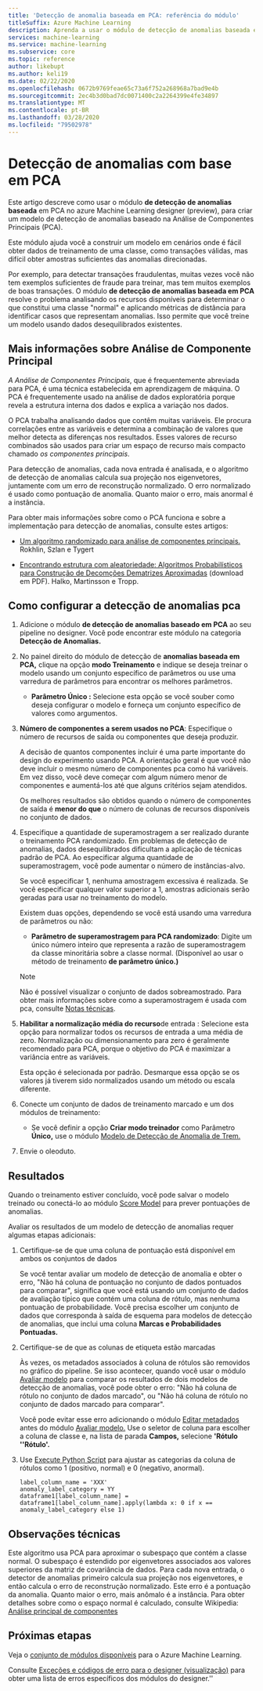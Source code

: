 ```yaml
---
title: 'Detecção de anomalia baseada em PCA: referência do módulo'
titleSuffix: Azure Machine Learning
description: Aprenda a usar o módulo de detecção de anomalias baseada em PCA para criar um modelo de detecção de anomalias baseado na Análise de Componentes Principais (PCA).
services: machine-learning
ms.service: machine-learning
ms.subservice: core
ms.topic: reference
author: likebupt
ms.author: keli19
ms.date: 02/22/2020
ms.openlocfilehash: 0672b9769feae65c73a6f752a268968a7bad9e4b
ms.sourcegitcommit: 2ec4b3d0bad7dc0071400c2a2264399e4fe34897
ms.translationtype: MT
ms.contentlocale: pt-BR
ms.lasthandoff: 03/28/2020
ms.locfileid: "79502978"
---
```

# <a name="pca-based-anomaly-detection"></a>Detecção de anomalias com base em PCA

Este artigo descreve como usar o módulo **de detecção de anomalias baseada** em PCA no azure Machine Learning designer (preview), para criar um modelo de detecção de anomalias baseado na Análise de Componentes Principais (PCA).

Este módulo ajuda você a construir um modelo em cenários onde é fácil obter dados de treinamento de uma classe, como transações válidas, mas difícil obter amostras suficientes das anomalias direcionadas. 

Por exemplo, para detectar transações fraudulentas, muitas vezes você não tem exemplos suficientes de fraude para treinar, mas tem muitos exemplos de boas transações. O módulo **de detecção de anomalias baseada em PCA** resolve o problema analisando os recursos disponíveis para determinar o que constitui uma classe "normal" e aplicando métricas de distância para identificar casos que representam anomalias. Isso permite que você treine um modelo usando dados desequilibrados existentes.

## <a name="more-about-principal-component-analysis"></a>Mais informações sobre Análise de Componente Principal

*A Análise de Componentes Principais*, que é frequentemente abreviada para PCA, é uma técnica estabelecida em aprendizagem de máquina. O PCA é frequentemente usado na análise de dados exploratória porque revela a estrutura interna dos dados e explica a variação nos dados.

O PCA trabalha analisando dados que contêm muitas variáveis. Ele procura correlações entre as variáveis e determina a combinação de valores que melhor detecta as diferenças nos resultados. Esses valores de recurso combinados são usados para criar um espaço de recurso mais compacto chamado *os componentes principais*.

Para detecção de anomalias, cada nova entrada é analisada, e o algoritmo de detecção de anomalias calcula sua projeção nos eigenvetores, juntamente com um erro de reconstrução normalizado. O erro normalizado é usado como pontuação de anomalia. Quanto maior o erro, mais anormal é a instância.

Para obter mais informações sobre como o PCA funciona e sobre a implementação para detecção de anomalias, consulte estes artigos:

- [Um algoritmo randomizado para análise de componentes principais.](https://arxiv.org/abs/0809.2274) Rokhlin, Szlan e Tygert

- [Encontrando estrutura com aleatoriedade: Algoritmos Probabilísticos para Construção de Decomções Dematrizes Aproximadas](http://users.cms.caltech.edu/~jtropp/papers/HMT11-Finding-Structure-SIREV.pdf) (download em PDF). Halko, Martinsson e Tropp.

## <a name="how-to-configure-pca-anomaly-detection"></a>Como configurar a detecção de anomalias pca

1. Adicione o módulo **de detecção de anomalias baseado em PCA** ao seu pipeline no designer. Você pode encontrar este módulo na categoria **Detecção de Anomalias.**

2. No painel direito do módulo de detecção de **anomalias baseada em PCA,** clique na opção **modo Treinamento** e indique se deseja treinar o modelo usando um conjunto específico de parâmetros ou use uma varredura de parâmetros para encontrar os melhores parâmetros.

    - **Parâmetro Único :** Selecione esta opção se você souber como deseja configurar o modelo e forneça um conjunto específico de valores como argumentos.

3. **Número de componentes a serem usados no PCA**: Especifique o número de recursos de saída ou componentes que deseja produzir.

    A decisão de quantos componentes incluir é uma parte importante do design do experimento usando PCA. A orientação geral é que você não deve incluir o mesmo número de componentes pca como há variáveis. Em vez disso, você deve começar com algum número menor de componentes e aumentá-los até que alguns critérios sejam atendidos.

    Os melhores resultados são obtidos quando o número de componentes de saída é **menor do que** o número de colunas de recursos disponíveis no conjunto de dados.

4. Especifique a quantidade de superamostragem a ser realizado durante o treinamento PCA randomizado. Em problemas de detecção de anomalias, dados desequilibrados dificultam a aplicação de técnicas padrão de PCA. Ao especificar alguma quantidade de superamostragem, você pode aumentar o número de instâncias-alvo.

    Se você especificar 1, nenhuma amostragem excessiva é realizada. Se você especificar qualquer valor superior a 1, amostras adicionais serão geradas para usar no treinamento do modelo.

    Existem duas opções, dependendo se você está usando uma varredura de parâmetros ou não:

    - **Parâmetro de superamostragem para PCA randomizado**: Digite um único número inteiro que representa a razão de superamostragem da classe minoritária sobre a classe normal. (Disponível ao usar o método de treinamento **de parâmetro único.)**

    > [!NOTE]
    > Não é possível visualizar o conjunto de dados sobreamostrado. Para obter mais informações sobre como a superamostragem é usada com pca, consulte [Notas técnicas](#technical-notes).

5. **Habilitar a normalização média do recurso**de entrada : Selecione esta opção para normalizar todos os recursos de entrada a uma média de zero. Normalização ou dimensionamento para zero é geralmente recomendado para PCA, porque o objetivo do PCA é maximizar a variância entre as variáveis.

     Esta opção é selecionada por padrão. Desmarque essa opção se os valores já tiverem sido normalizados usando um método ou escala diferente.

6. Conecte um conjunto de dados de treinamento marcado e um dos módulos de treinamento:

    - Se você definir a opção **Criar modo treinador** como Parâmetro **Único,** use o módulo [Modelo de Detecção de Anomalia de Trem.](train-anomaly-detection-model.md)

7. Envie o oleoduto.

## <a name="results"></a>Resultados

Quando o treinamento estiver concluído, você pode salvar o modelo treinado ou conectá-lo ao módulo [Score Model](score-model.md) para prever pontuações de anomalias.

Avaliar os resultados de um modelo de detecção de anomalias requer algumas etapas adicionais:

1. Certifique-se de que uma coluna de pontuação está disponível em ambos os conjuntos de dados

    Se você tentar avaliar um modelo de detecção de anomalia e obter o erro, "Não há coluna de pontuação no conjunto de dados pontuados para comparar", significa que você está usando um conjunto de dados de avaliação típico que contém uma coluna de rótulo, mas nenhuma pontuação de probabilidade. Você precisa escolher um conjunto de dados que corresponda à saída de esquema para modelos de detecção de anomalias, que inclui uma coluna **Marcas e Probabilidades** **Pontuadas.**

2. Certifique-se de que as colunas de etiqueta estão marcadas

    Às vezes, os metadados associados à coluna de rótulos são removidos no gráfico do pipeline. Se isso acontecer, quando você usar o módulo [Avaliar modelo](evaluate-model.md) para comparar os resultados de dois modelos de detecção de anomalias, você pode obter o erro: "Não há coluna de rótulo no conjunto de dados marcado", ou "Não há coluna de rótulo no conjunto de dados marcado para comparar".

    Você pode evitar esse erro adicionando o módulo [Editar metadados](edit-metadata.md) antes do módulo [Avaliar modelo.](evaluate-model.md) Use o seletor de coluna para escolher a coluna de classe e, na lista de parada **Campos,** selecione **'Rótulo ''Rótulo'.**

3. Use [Execute Python Script](execute-python-script.md) para ajustar as categorias da coluna de rótulos como 1 (positivo, normal) e 0 (negativo, anormal).

    ````
    label_column_name = 'XXX'
    anomaly_label_category = YY
    dataframe1[label_column_name] = dataframe1[label_column_name].apply(lambda x: 0 if x == anomaly_label_category else 1)
    ````

    
## <a name="technical-notes"></a>Observações técnicas

Este algoritmo usa PCA para aproximar o subespaço que contém a classe normal. O subespaço é estendido por eigenvetores associados aos valores superiores da matriz de covariância de dados. Para cada nova entrada, o detector de anomalias primeiro calcula sua projeção nos eigenvetores, e então calcula o erro de reconstrução normalizado. Este erro é a pontuação da anomalia. Quanto maior o erro, mais anômalo é a instância. Para obter detalhes sobre como o espaço normal é calculado, consulte Wikipedia: [Análise principal de componentes](https://wikipedia.org/wiki/Principal_component_analysis) 


## <a name="next-steps"></a>Próximas etapas

Veja o [conjunto de módulos disponíveis](module-reference.md) para o Azure Machine Learning. 

Consulte [Exceções e códigos de erro para o designer (visualização)](designer-error-codes.md) para obter uma lista de erros específicos dos módulos do designer.''